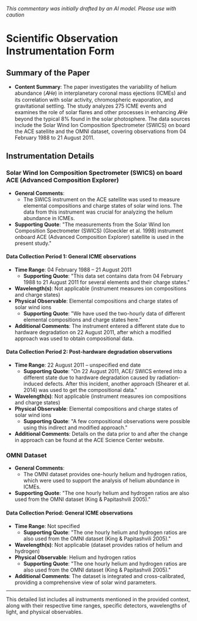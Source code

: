_This commentary was initially drafted by an AI model. Please use with caution_

# Scientific Observation Instrumentation Form

## Summary of the Paper
- **Content Summary**: The paper investigates the variability of helium abundance (𝐴𝐻𝑒) in interplanetary coronal mass ejections (ICMEs) and its correlation with solar activity, chromospheric evaporation, and gravitational settling. The study analyzes 275 ICME events and examines the role of solar flares and other processes in enhancing 𝐴𝐻𝑒 beyond the typical 8% found in the solar photosphere. The data sources include the Solar Wind Ion Composition Spectrometer (SWICS) on board the ACE satellite and the OMNI dataset, covering observations from 04 February 1988 to 21 August 2011.

## Instrumentation Details

### Solar Wind Ion Composition Spectrometer (SWICS) on board ACE (Advanced Composition Explorer)
- **General Comments**:
   - The SWICS instrument on the ACE satellite was used to measure elemental compositions and charge states of solar wind ions. The data from this instrument was crucial for analyzing the helium abundance in ICMEs.
- **Supporting Quote**: "The measurements from the Solar Wind Ion Composition Spectrometer (SWICS) (Gloeckler et al. 1998) instrument onboard ACE (Advanced Composition Explorer) satellite is used in the present study."

#### Data Collection Period 1: General ICME observations
- **Time Range**: 04 February 1988 – 21 August 2011
   - **Supporting Quote**: "This data set contains data from 04 February 1988 to 21 August 2011 for several elements and their charge states."
- **Wavelength(s)**: Not applicable (instrument measures ion compositions and charge states)
- **Physical Observable**: Elemental compositions and charge states of solar wind ions
   - **Supporting Quote**: "We have used the two-hourly data of different elemental compositions and charge states here."
- **Additional Comments**: The instrument entered a different state due to hardware degradation on 22 August 2011, after which a modified approach was used to obtain compositional data.

#### Data Collection Period 2: Post-hardware degradation observations
- **Time Range**: 22 August 2011 – unspecified end date
   - **Supporting Quote**: "On 22 August 2011, ACE/ SWICS entered into a different state due to hardware degradation caused by radiation-induced defects. After this incident, another approach (Shearer et al. 2014) was used to get the compositional data."
- **Wavelength(s)**: Not applicable (instrument measures ion compositions and charge states)
- **Physical Observable**: Elemental compositions and charge states of solar wind ions
   - **Supporting Quote**: "A few compositional observations were possible using this indirect and modified approach."
- **Additional Comments**: Details on the data prior to and after the change in approach can be found at the ACE Science Center website.

### OMNI Dataset
- **General Comments**:
   - The OMNI dataset provides one-hourly helium and hydrogen ratios, which were used to support the analysis of helium abundance in ICMEs.
- **Supporting Quote**: "The one hourly helium and hydrogen ratios are also used from the OMNI dataset (King & Papitashvili 2005)."

#### Data Collection Period: General ICME observations
- **Time Range**: Not specified
   - **Supporting Quote**: "The one hourly helium and hydrogen ratios are also used from the OMNI dataset (King & Papitashvili 2005)."
- **Wavelength(s)**: Not applicable (dataset provides ratios of helium and hydrogen)
- **Physical Observable**: Helium and hydrogen ratios
   - **Supporting Quote**: "The one hourly helium and hydrogen ratios are also used from the OMNI dataset (King & Papitashvili 2005)."
- **Additional Comments**: The dataset is integrated and cross-calibrated, providing a comprehensive view of solar wind parameters.

---

This detailed list includes all instruments mentioned in the provided context, along with their respective time ranges, specific detectors, wavelengths of light, and physical observables.
